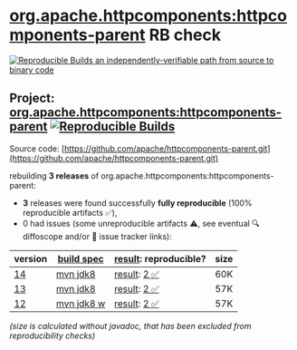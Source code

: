 [org.apache.httpcomponents:httpcomponents-parent](https://central.sonatype.com/artifact/org.apache.httpcomponents/httpcomponents-parent/versions) RB check
=======

[![Reproducible Builds](https://reproducible-builds.org/images/logos/rb.svg) an independently-verifiable path from source to binary code](https://reproducible-builds.org/)

## Project: [org.apache.httpcomponents:httpcomponents-parent](https://central.sonatype.com/artifact/org.apache.httpcomponents/httpcomponents-parent/versions) [![Reproducible Builds](https://img.shields.io/endpoint?url=https://raw.githubusercontent.com/jvm-repo-rebuild/reproducible-central/master/content/org/apache/httpcomponents/parent/badge.json)](https://github.com/jvm-repo-rebuild/reproducible-central/blob/master/content/org/apache/httpcomponents/parent/README.md)

Source code: [https://github.com/apache/httpcomponents-parent.git](https://github.com/apache/httpcomponents-parent.git)

rebuilding **3 releases** of org.apache.httpcomponents:httpcomponents-parent:
- **3** releases were found successfully **fully reproducible** (100% reproducible artifacts :white_check_mark:),
- 0 had issues (some unreproducible artifacts :warning:, see eventual :mag: diffoscope and/or :memo: issue tracker links):

| version | [build spec](/BUILDSPEC.md) | [result](https://reproducible-builds.org/docs/jvm/): reproducible? | size |
| -- | --------- | ------ | -- |
| [14](https://central.sonatype.com/artifact/org.apache.httpcomponents/httpcomponents-parent/14/pom) | [mvn jdk8](httpcomponents-parent-14.buildspec) | [result](httpcomponents-parent-14.buildinfo): [2 :white_check_mark: ](httpcomponents-parent-14.buildcompare) | 60K |
| [13](https://central.sonatype.com/artifact/org.apache.httpcomponents/httpcomponents-parent/13/pom) | [mvn jdk8](httpcomponents-parent-13.buildspec) | [result](httpcomponents-parent-13.buildinfo): [2 :white_check_mark: ](httpcomponents-parent-13.buildcompare) | 57K |
| [12](https://central.sonatype.com/artifact/org.apache.httpcomponents/httpcomponents-parent/12/pom) | [mvn jdk8 w](httpcomponents-parent-12.buildspec) | [result](httpcomponents-parent-12.buildinfo): [2 :white_check_mark: ](httpcomponents-parent-12.buildcompare) | 57K |

<i>(size is calculated without javadoc, that has been excluded from reproducibility checks)</i>
